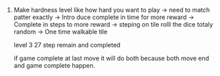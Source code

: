 1. Make hardness level like how hard you want to play
    -> need to match patter exactly
    -> Intro duce complete in time for more reward
    -> Complete in steps to more reward
    -> steping on tile rolll the dice totaly random
    -> One time walkable tile

    level 3 27 step remain and completed

    if game complete at last move it will do both because both move end and game complete happen.